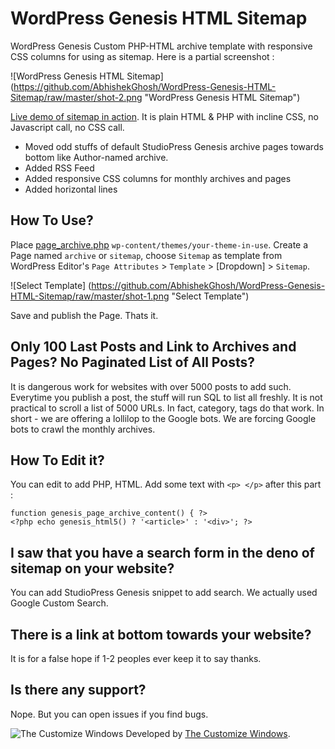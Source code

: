 # WordPress Genesis HTML Sitemap

WordPress Genesis Custom PHP-HTML archive template with responsive CSS columns for using as sitemap. Here is a partial screenshot :

![WordPress Genesis HTML Sitemap] (https://github.com/AbhishekGhosh/WordPress-Genesis-HTML-Sitemap/raw/master/shot-2.png "WordPress Genesis HTML Sitemap")

[Live demo of sitemap in action](https://thecustomizewindows.com/sitemap/). It is plain HTML & PHP with incline CSS, no Javascript call, no CSS call. 

+ Moved odd stuffs of default StudioPress Genesis archive pages towards bottom like Author-named archive.
+ Added RSS Feed
+ Added responsive CSS columns for monthly archives and pages
+ Added horizontal lines

## How To Use?

Place [page_archive.php](https://github.com/AbhishekGhosh/WordPress-Genesis-HTML-Sitemap/blob/master/page_archive.php) `wp-content/themes/your-theme-in-use`. Create a Page named `archive` or `sitemap`, choose `Sitemap` as template from WordPress Editor's `Page Attributes` > `Template` > [Dropdown] > `Sitemap`. 

![Select Template] (https://github.com/AbhishekGhosh/WordPress-Genesis-HTML-Sitemap/raw/master/shot-1.png "Select Template")

Save and publish the Page. Thats it.

## Only 100 Last Posts and Link to Archives and Pages? No Paginated List of All Posts?

It is dangerous work for websites with over 5000 posts to add such. Everytime you publish a post, the stuff will run SQL to list all freshly. It is not practical to scroll a list of 5000 URLs. In fact, category, tags do that work. In short - we are offering a lollilop to the Google bots. We are forcing Google bots to crawl the monthly archives. 

## How To Edit it?

You can edit to add PHP, HTML. Add some text with `<p> </p>` after this part :

    function genesis_page_archive_content() { ?>
    <?php echo genesis_html5() ? '<article>' : '<div>'; ?>

## I saw that you have a search form in the deno of sitemap on your website?

You can add StudioPress Genesis snippet to add search. We actually used Google Custom Search.

## There is a link at bottom towards your website?

It is for a false hope if 1-2 peoples ever keep it to say thanks. 

## Is there any support?

Nope. But you can open issues if you find bugs.


![The Customize Windows](https://thecustomizewindows.com/favicon.ico "The Customize Windows") 
Developed by [The Customize Windows](https://thecustomizewindows.com). 
